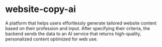 # website-copy-ai
A platform that helps users effortlessly generate tailored website content based on their profession and input. After specifying their criteria, the backend sends the data to an AI service that returns high-quality, personalized content optimized for web use.
